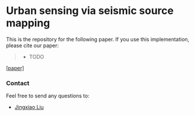 # Urban sensing via seismic source mapping

This is the repository for the following paper. If you use this implementation, please cite our paper:

>* TODO

[[paper]](TODO)

### Contact
Feel free to send any questions to:
- [Jingxiao Liu](mailto:jingxiao@mit.edu)
